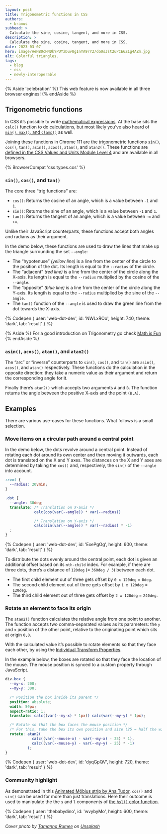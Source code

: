 ```yaml
---
layout: post
title: Trigonometric functions in CSS
authors:
  - bramus
subhead: >
  Calculate the sine, cosine, tangent, and more in CSS.
description: >
  Calculate the sine, cosine, tangent, and more in CSS.
date: 2023-03-07
hero: image/AeNB0cHNDkYPUYzDuv8gInYA9rY2/dG0sJst2uPCE6Z1g4AZm.jpg
alt: Colorful triangles.
tags:
  - blog
  - css
  - newly-interoperable
---
```


{% Aside 'celebration' %}
This web feature is now available in all three browser engines!
{% endAside %}

## Trigonometric functions

In CSS it’s possible to write [mathematical expressions](/learn/css/functions/#mathematical-expressions). At the base sits the `calc()` function to do calculations, but most likely you’ve also heard of [`min()`, `max()`, and `clamp()`](/min-max-clamp/) as well.

Joining these functions in Chrome 111 are the trigonometric functions `sin()`, `cos()`, `tan()`, `asin()`, `acos()`, `atan()`, and `atan2()`. These functions are [defined in the CSS Values and Units Module Level 4](https://www.w3.org/TR/css-values-4/#trig-funcs) and are available in all browsers.

{% BrowserCompat 'css.types.cos' %}

### `sin()`, `cos()`, and `tan()`

The core three “trig functions” are:


- `cos()`: Returns the cosine of an angle, which is a value between `-1` and `1`.
- `sin()`: Returns the sine of an angle, which is a value between `-1` and `1`.
- `tan()`: Returns the tangent of an angle, which is a value between `−∞` and `+∞`.

Unlike their JavaScript counterparts, these functions accept both angles and radians as their argument.

In the demo below, these functions are used to draw the lines that make up the triangle surrounding the set `--angle`:

- The “hypotenuse” _(yellow line)_ is a line from the center of the circle to the position of the dot. Its length is equal to the `--radius` of the circle.
- The “adjacent” _(red line)_ is a line from the center of the circle along the X-axis. Its length is equal to the `--radius` multiplied by the cosine of the `--angle`.
- The “opposite” _(blue line)_ is a line from the center of the circle along the Y-axis. Its length is equal to the `--radius` multiplied by the sine of the `--angle`.
- The `tan()` function of the `--angle` is used to draw the green line from the dot towards the X-axis.

{% Codepen {
  user: 'web-dot-dev',
  id: 'NWLxROo',
  height: 740,
  theme: 'dark',
  tab: 'result'
} %}

{% Aside %}
For a good introduction on Trigonometry go check [Math is Fun](https://www.mathsisfun.com/sine-cosine-tangent.html)
{% endAside %}

### `asin()`, `acos()`, `atan()`, and `atan2()`

The “arc” or “inverse” counterparts to `sin()`, `cos()`, and `tan()` are `asin()`, `acos()`, and `atan()` respectively. These functions do the calculation in the opposite direction: they take a numeric value as their argument and return the corresponding angle for it.

Finally there’s `atan2()` which accepts two arguments `A` and `B`. The function returns the angle between the positive X-axis and the point `(B,A)`.

## Examples

There are various use-cases for these functions. What follows is a small selection.

### Move items on a circular path around a central point

In the demo below, the dots revolve around a central point. Instead of rotating each dot around its own center and then moving it outwards, each dot is translated on the X and Y axes. The distances on the X and Y axes are determined by taking the `cos()` and, respectively, the `sin()` of the `--angle` into account.

```css
:root {
  --radius: 20vmin;
}

.dot {
  --angle: 30deg;
  translate: /* Translation on X-axis */
             calc(cos(var(--angle)) * var(--radius))

             /* Translation on Y-axis */
             calc(sin(var(--angle)) * var(--radius) * -1)
  ;
}
```

{% Codepen {
  user: 'web-dot-dev',
  id: 'ExePgOg',
  height: 600,
  theme: 'dark',
  tab: 'result'
} %}

To distribute the dots evenly around the central point, each dot is given an additional offset based on its `nth-child` index. For example, if there are three dots, there’s a distance of `120deg` (= `360deg / 3`) between each dot.

- The first child element out of three gets offset by `0 x 120deg` = `0deg`.
- The second child element out of three gets offset by `1 x 120deg` = `120deg`.
- The third child element out of three gets offset by `2 x 120deg` = `240deg`.

### Rotate an element to face its origin

The `atan2()` function calculates the relative angle from one point to another. The function accepts two comma-separated values as its parameters: the `y` and `x` position of the other point, relative to the originating point which sits at origin `0,0`.

With the calculated value it’s possible to rotate elements so that they face each other, by using the [Individual Transform Properties](/css-individual-transform-properties/).

In the example below, the boxes are rotated so that they face the location of the mouse. The mouse position is synced to a custom property through JavaScript.

```css
div.box {
  --my-x: 200;
  --my-y: 300;

  /* Position the box inside its parent */
  position: absolute;
  width: 50px;
  aspect-ratio: 1;
  translate: calc((var(--my-x) * 1px)) calc(var(--my-y) * 1px);

  /* Rotate so that the box faces the mouse position */
  /* For this, take the box its own position and size (25 = half the width) into account */
  rotate: atan2(
            calc((var(--mouse-x) - var(--my-x) - 25) * 1),
            calc((var(--mouse-y) - var(--my-y) - 25) * -1)
          );
}
```

{% Codepen {
  user: 'web-dot-dev',
  id: 'dyqGpQV',
  height: 720,
  theme: 'dark',
  tab: 'result'
} %}

### Community highlight

As demonstrated in this [Animated Möbius strip by Ana Tudor](https://codepen.io/thebabydino/pen/wvybyMo), `cos()` and `sin()` can be used for more than just translations. Here their outcome is used to manipulate the the `s` and `l` components of [the `hsl()` color function](https://developer.chrome.com/articles/high-definition-css-color-guide/#hsl).

{% Codepen {
  user: 'thebabydino',
  id: 'wvybyMo',
  height: 600,
  theme: 'dark',
  tab: 'result'
} %}

_Cover photo by [Tamanna Rumee](https://unsplash.com/@tamanna_rumee) on [Unsplash](https://unsplash.com/photos/7OCUyev2M9E)_
